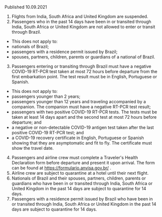 Published 10.09.2021
1. Flights from India, South Africa and United Kingdom are suspended.
2. Passengers who in the past 14 days have been in or transited through India, South Africa or United Kingdom are not allowed to enter or transit through Brazil.
- This does not apply to:
- nationals of Brazil;
- passengers with a residence permit issued by Brazil;
- spouses, partners, children, parents or guardians of a national of Brazil.
3. Passengers entering or transiting through Brazil must have a negative COVID-19 RT-PCR test taken at most 72 hours before departure from the first embarkation point. The test result must be in English, Portuguese or Spanish.
- This does not apply to:
- passengers younger than 2 years;
- passengers younger than 12 years and traveling accompanied by a companion. The companion must have a negative RT-PCR test result;
- passengers with two positive COVID-19 RT-PCR tests. The tests must be taken at least 14 days apart and the second test at most 72 hours before departure; and
- a negative or non-detectable COVID-19 antigen test taken after the last positive COVID-19 RT-PCR test; and
- a COVID-19 recovery certificate in English, Portuguese or Spanish showing that they are asymptomatic and fit to fly. The certificate must show the travel date.
4. Passengers and airline crew must complete a Traveler's Health Declaration form before departure and present it upon arrival. The form can be found at <a href="https://formulario.anvisa.gov.br/">https://formulario.anvisa.gov.br/</a> .
5. Airline crew are subject to quarantine at a hotel until their next flight.
6. Nationals of Brazil and their spouses, partners, children, parents or guardians who have been in or transited through India, South Africa or United Kingdom in the past 14 days are subject to quarantine for 14 days.
7. Passengers with a residence permit issued by Brazil who have been in or transited through India, South Africa or United Kingdom in the past 14 days are subject to quarantine for 14 days.